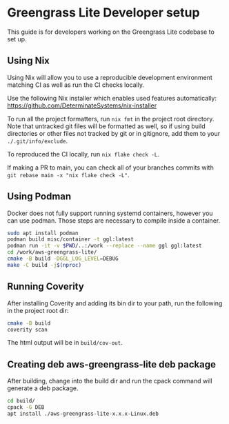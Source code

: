 # Greengrass Lite Developer setup

This guide is for developers working on the Greengrass Lite codebase to set up.

## Using Nix

Using Nix will allow you to use a reproducible development environment matching
CI as well as run the CI checks locally.

Use the following Nix installer which enables used features automatically:
﻿https://github.com/DeterminateSystems/nix-installer

To run all the project formatters, run `nix fmt` in the project root directory.
Note that untracked git files will be formatted as well, so if using build
directories or other files not tracked by git or in gitignore, add them to your
`./.git/info/exclude`.

To reproduced the CI locally, run `nix flake check -L`.

If making a PR to main, you can check all of your branches commits with
`git rebase main -x "nix flake check -L"`.

## Using Podman

Docker does not fully support running systemd containers, however you can use
podman. Those steps are necessary to compile inside a container.

```sh
sudo apt install podman
podman build misc/container -t ggl:latest
podman run -it -v $PWD/..:/work --replace --name ggl ggl:latest
cd /work/aws-greengrass-lite/
cmake -B build -DGGL_LOG_LEVEL=DEBUG
make -C build -j$(nproc)
```

## Running Coverity

After installing Coverity and adding its bin dir to your path, run the following
in the project root dir:

```sh
cmake -B build
coverity scan
```

The html output will be in `build/cov-out`.

## Creating deb aws-greengrass-lite deb package

After building, change into the build dir and run the cpack command will
generate a deb package.

```sh
cd build/
cpack -G DEB
apt install ./aws-greengrass-lite-x.x.x-Linux.deb
```
